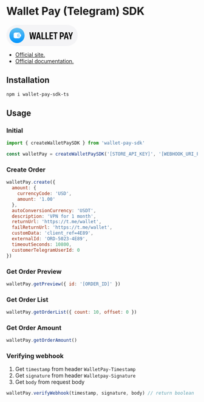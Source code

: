 # Wallet Pay (Telegram) SDK

<a href="https://pay.wallet.tg/" target="_blank">
  <span style="display: inline-flex; padding: 8px 12px 8px 8px; background-color: rgb(244 244 246); border-radius: 50px;">
    <svg width="168" height="40" viewBox="0 0 168 40" fill="none" xmlns="http://www.w3.org/2000/svg" class="block"><rect width="40" height="40" rx="20" fill="url(#a)"></rect><path fill-rule="evenodd" clip-rule="evenodd" d="M11.217 18.76c0-2.19 0-3.286.427-4.124a3.913 3.913 0 0 1 1.71-1.71c.837-.426 1.933-.426 4.124-.426h5.087c2.192 0 3.287 0 4.124.427a3.913 3.913 0 0 1 1.71 1.71c.122.238.21.498.271.798h-3.105c-.91 0-1.364 0-1.74.082a3.587 3.587 0 0 0-2.743 2.742C21 18.636 21 19.091 21 20c0 .91 0 1.364.082 1.74a3.587 3.587 0 0 0 2.742 2.743c.377.082.832.082 1.741.082h3.105c-.062.3-.149.56-.27.798a3.914 3.914 0 0 1-1.71 1.71c-.838.427-1.933.427-4.125.427h-5.087c-2.191 0-3.287 0-4.124-.427a3.914 3.914 0 0 1-1.71-1.71c-.427-.837-.427-1.932-.427-4.124v-2.478ZM22.304 20c0-1.217 0-1.825.226-2.295.225-.466.6-.842 1.066-1.066.47-.226 1.078-.226 2.295-.226h1.305c1.216 0 1.825 0 2.294.226.466.224.842.6 1.067 1.066.226.47.226 1.078.226 2.295 0 1.217 0 1.825-.227 2.295-.224.466-.6.841-1.066 1.066-.47.226-1.077.226-2.294.226H25.89c-1.217 0-1.825 0-2.294-.226a2.282 2.282 0 0 1-1.067-1.066c-.226-.47-.226-1.078-.226-2.295Zm4.24 0a1.304 1.304 0 1 1-2.61 0 1.304 1.304 0 0 1 2.61 0Z" fill="#fff"></path><path d="M55.63 30h3.733l2.12-13.47h.064L63.667 30h3.732l3.098-18.32h-3.174L65.47 25.583h-.076l-2.159-13.901h-3.453l-2.145 13.901h-.064l-1.866-13.901h-3.174L55.631 30Zm14.651 0h3.326l2.996-14.777h1.092V11.68h-3.097L70.28 30Zm2.552-4.126h7.605l-.56-2.577h-6.486l-.559 2.577ZM79.676 30h3.326l-4.316-18.32h-2.019v3.543L79.676 30Zm4.9 0h8.9v-2.818h-5.637V11.68h-3.263V30Zm10.537 0h8.9v-2.818h-5.637V11.68h-3.263V30Zm10.55 0h9.103v-2.818h-5.853V22.04h5.535v-2.653h-5.535v-4.888h5.853v-2.818h-9.103V30Zm14.13 0h3.25V14.499h3.656v-2.818h-10.588v2.818h3.682V30Zm14.638-6.005h3.618c1.193 0 2.196-.25 3.009-.749.812-.5 1.426-1.206 1.84-2.12.424-.923.635-2.01.635-3.263v-.038c0-1.252-.211-2.34-.635-3.262-.414-.923-1.028-1.634-1.84-2.133-.813-.5-1.816-.75-3.009-.75h-3.618v2.718h3.034c.948 0 1.646.283 2.095.85.448.559.672 1.422.672 2.59v.025c0 1.151-.224 2.01-.672 2.577-.449.567-1.151.851-2.108.851h-3.021v2.704ZM132.806 30h3.25V11.68h-3.25V30Zm10.575 0h3.326l2.996-14.777h1.092V11.68h-3.098L143.381 30Zm2.552-4.126h7.604l-.558-2.577h-6.488l-.558 2.577ZM152.775 30h3.327l-4.317-18.32h-2.018v3.543L152.775 30Zm6.818 0h3.25v-6.665l4.418-11.654h-3.276l-2.729 8.061h-.076l-2.717-8.061h-3.275l4.405 11.654V30Z" fill="#000"></path><defs><linearGradient id="a" x1="20" y1="0" x2="20" y2="40" gradientUnits="userSpaceOnUse"><stop stop-color="#60BFEF"></stop><stop offset="1" stop-color="#0094FE"></stop></linearGradient></defs></svg>
  </span>
</a>

<br />

* [Official site.](https://pay.wallet.tg/)
* [Official documentation.](https://docs.wallet.tg/pay/)

## Installation

```bash
npm i wallet-pay-sdk-ts
```

## Usage

### Initial

```js
import { createWalletPaySDK } from 'wallet-pay-sdk'

const walletPay = createWalletPaySDK('[STORE_API_KEY]', '[WEBHOOK_URI_PATH]')
```

### Create Order

```js
walletPay.create({
  amount: {
    currencyCode: 'USD',
    amount: '1.00'
  },
  autoConversionCurrency: 'USDT',
  description: 'VPN for 1 month',
  returnUrl: 'https://t.me/wallet',
  failReturnUrl: 'https://t.me/wallet',
  customData: 'client_ref=4E89',
  externalId: 'ORD-5023-4E89',
  timeoutSeconds: 10800,
  customerTelegramUserId: 0
})
```

### Get Order Preview

```js
walletPay.getPreview({ id: '[ORDER_ID]' })
```

### Get Order List

```js
walletPay.getOrderList({ count: 10, offset: 0 })
```

### Get Order Amount

```js
walletPay.getOrderAmount()
```

### Verifying webhook

1. Get `timestamp` from header `WalletPay-Timestamp`
2. Get `signature` from header `Walletpay-Signature`
3. Get `body` from request body

```js
walletPay.verifyWebhook(timestamp, signature, body) // return boolean
```